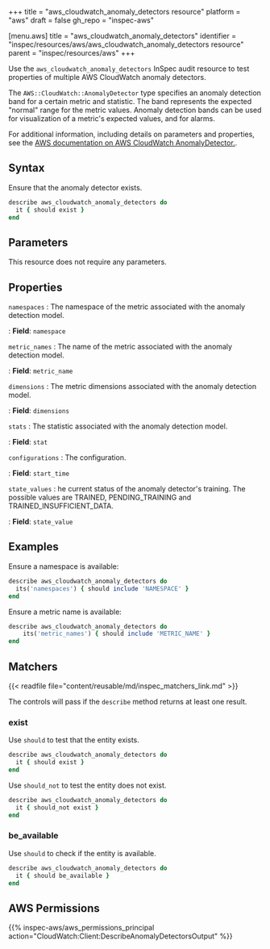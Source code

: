 +++
title = "aws_cloudwatch_anomaly_detectors resource"
platform = "aws"
draft = false
gh_repo = "inspec-aws"

[menu.aws]
title = "aws_cloudwatch_anomaly_detectors"
identifier = "inspec/resources/aws/aws_cloudwatch_anomaly_detectors resource"
parent = "inspec/resources/aws"
+++

Use the `aws_cloudwatch_anomaly_detectors` InSpec audit resource to test properties of multiple AWS CloudWatch anomaly detectors.

The `AWS::CloudWatch::AnomalyDetector` type specifies an anomaly detection band for a certain metric and statistic. The band represents the expected "normal" range for the metric values. Anomaly detection bands can be used for visualization of a metric's expected values, and for alarms.

For additional information, including details on parameters and properties, see the [AWS documentation on AWS CloudWatch AnomalyDetector.](https://docs.aws.amazon.com/AWSCloudFormation/latest/UserGuide/aws-resource-cloudwatch-anomalydetector.html).

## Syntax

Ensure that the anomaly detector exists.

```ruby
describe aws_cloudwatch_anomaly_detectors do
  it { should exist }
end
```

## Parameters

This resource does not require any parameters.

## Properties

`namespaces`
: The namespace of the metric associated with the anomaly detection model.

: **Field**: `namespace`

`metric_names`
: The name of the metric associated with the anomaly detection model.

: **Field**: `metric_name`

`dimensions`
: The metric dimensions associated with the anomaly detection model.

: **Field**: `dimensions`

`stats`
: The statistic associated with the anomaly detection model.

: **Field**: `stat`

`configurations`
: The configuration.

: **Field**: `start_time`

`state_values`
: he current status of the anomaly detector's training. The possible values are TRAINED, PENDING_TRAINING and TRAINED_INSUFFICIENT_DATA.

: **Field**: `state_value`

## Examples

Ensure a namespace is available:

```ruby
describe aws_cloudwatch_anomaly_detectors do
  its('namespaces') { should include 'NAMESPACE' }
end
```

Ensure a metric name is available:

```ruby
describe aws_cloudwatch_anomaly_detectors do
    its('metric_names') { should include 'METRIC_NAME' }
end
```

## Matchers

{{< readfile file="content/reusable/md/inspec_matchers_link.md" >}}

The controls will pass if the `describe` method returns at least one result.

### exist

Use `should` to test that the entity exists.

```ruby
describe aws_cloudwatch_anomaly_detectors do
  it { should exist }
end
```

Use `should_not` to test the entity does not exist.

```ruby
describe aws_cloudwatch_anomaly_detectors do
  it { should_not exist }
end
```

### be_available

Use `should` to check if the entity is available.

```ruby
describe aws_cloudwatch_anomaly_detectors do
  it { should be_available }
end
```

## AWS Permissions

{{% inspec-aws/aws_permissions_principal action="CloudWatch:Client:DescribeAnomalyDetectorsOutput" %}}
